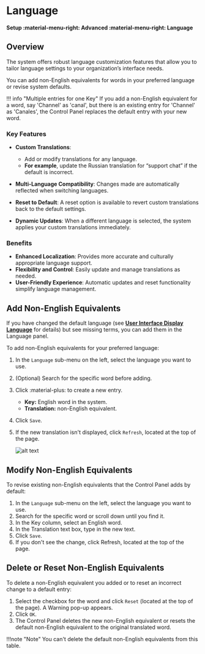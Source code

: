 # Language

**Setup :material-menu-right: Advanced :material-menu-right: Language**

## Overview

The system offers robust language customization features that allow you to tailor language settings to your organization’s interface needs.

You can add non-English equivalents for words in your preferred language or revise system defaults.

!!! info "Multiple entries for one Key"
    If you add a non-English equivalent for a word, say 'Channel' as 'canal', but there is an existing entry for 'Channel' as 'Canales', the Control Panel replaces the default entry with your new word.

### Key Features

+ **Custom Translations**:
    + Add or modify translations for any language.
    + **For example**, update the Russian translation for “support chat” if the default is incorrect.

+ **Multi-Language Compatibility**: Changes made are automatically reflected when switching languages.

+ **Reset to Default**: A reset option is available to revert custom translations back to the default settings.

+ **Dynamic Updates**: When a different language is selected, the system applies your custom translations immediately.

### Benefits

+ **Enhanced Localization**: Provides more accurate and culturally appropriate language support.
+ **Flexibility and Control**: Easily update and manage translations as needed.
+ **User-Friendly Experience**:  Automatic updates and reset functionality simplify language management.

## Add Non-English Equivalents

If you have changed the default language (see [**User Interface Display Language**](https://docs.connexcs.com/changing-language/) for details) but see missing terms, you can add them in the Language panel.

To add non-English equivalents for your preferred language:

1. In the `Language` sub-menu on the left, select the language you want to use.
2. (Optional) Search for the specific word before adding.
3. Click :material-plus: to create a new entry.
    * **Key:** English word in the system.
    * **Translation:** non-English equivalent.
4. Click `Save`.
5. If the new translation isn't displayed, click `Refresh`, located at the top of the page.

    ![alt text][adding-words-in-spanish]

## Modify Non-English Equivalents

To revise existing non-English equivalents that the Control Panel adds by default:

1. In the `Language` sub-menu on the left, select the language you want to use.
2. Search for the specific word or scroll down until you find it.
3. In the Key column, select an English word.
4. In the Translation text box, type in the new text.
5. Click `Save`.
6. If you don't see the change, click Refresh, located at the top of the page.

## Delete or Reset Non-English Equivalents

To delete a non-English equivalent you added or to reset an incorrect change to a default entry:

1. Select the checkbox for the word and click `Reset` (located at the top of the page). A Warning pop-up appears.
2. Click `OK`.
3. The Control Panel deletes the new non-English equivalent or resets the default non-English equivalent to the original translated word.

!!!note "Note"
    You can't delete the default non-English equivalents from this table.

[adding-words-in-spanish]: /setup/img/adding-words-in-spanish.png "adding-words-in-spanish"
